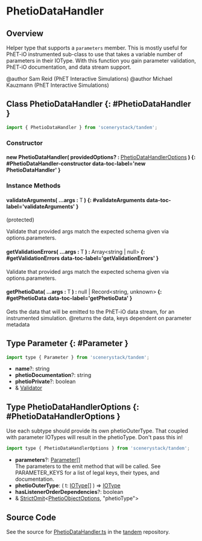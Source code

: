 # PhetioDataHandler

## Overview

Helper type that supports a `parameters` member.
This is mostly useful for PhET-iO instrumented sub-class to use that takes a variable number of parameters in their
IOType. With this function you gain parameter validation, PhET-iO documentation, and data stream support.

@author Sam Reid (PhET Interactive Simulations)
@author Michael Kauzmann (PhET Interactive Simulations)

## Class PhetioDataHandler {: #PhetioDataHandler }


```js
import { PhetioDataHandler } from 'scenerystack/tandem';
```
### Constructor

#### new PhetioDataHandler( providedOptions? : <span style="font-weight: 400;">[PhetioDataHandlerOptions](../tandem/PhetioDataHandler.md#PhetioDataHandlerOptions)</span> ) {: #PhetioDataHandler-constructor data-toc-label='new PhetioDataHandler' }

### Instance Methods

#### validateArguments( ...args : <span style="font-weight: 400;">T</span> ) {: #validateArguments data-toc-label='validateArguments' }

(protected)

Validate that provided args match the expected schema given via options.parameters.

#### getValidationErrors( ...args : <span style="font-weight: 400;">T</span> ) : <span style="font-weight: 400;">Array&lt;<span style="color: hsla(calc(var(--md-hue) + 180deg),80%,40%,1);">string</span> | <span style="color: hsla(calc(var(--md-hue) + 180deg),80%,40%,1);">null</span>&gt;</span> {: #getValidationErrors data-toc-label='getValidationErrors' }

Validate that provided args match the expected schema given via options.parameters.

#### getPhetioData( ...args : <span style="font-weight: 400;">T</span> ) : <span style="font-weight: 400;"><span style="color: hsla(calc(var(--md-hue) + 180deg),80%,40%,1);">null</span> | Record&lt;<span style="color: hsla(calc(var(--md-hue) + 180deg),80%,40%,1);">string</span>, <span style="color: hsla(calc(var(--md-hue) + 180deg),80%,40%,1);">unknown</span>&gt;</span> {: #getPhetioData data-toc-label='getPhetioData' }

Gets the data that will be emitted to the PhET-iO data stream, for an instrumented simulation.
@returns the data, keys dependent on parameter metadata



## Type Parameter {: #Parameter }


```js
import type { Parameter } from 'scenerystack/tandem';
```


- **name**?: <span style="color: hsla(calc(var(--md-hue) + 180deg),80%,40%,1);">string</span>
- **phetioDocumentation**?: <span style="color: hsla(calc(var(--md-hue) + 180deg),80%,40%,1);">string</span>
- **phetioPrivate**?: <span style="color: hsla(calc(var(--md-hue) + 180deg),80%,40%,1);">boolean</span>
- &amp; [Validator](../axon/Validation.md#Validator)




## Type PhetioDataHandlerOptions {: #PhetioDataHandlerOptions }


Use each subtype should provide its own phetioOuterType. That coupled with parameter IOTypes will result in the
phetioType. Don't pass this in!

```js
import type { PhetioDataHandlerOptions } from 'scenerystack/tandem';
```


- **parameters**?: [Parameter](../tandem/PhetioDataHandler.md#Parameter)[]
<br>  The parameters to the emit method that will be called.
  See PARAMETER_KEYS for a list of legal keys, their types, and documentation.
- **phetioOuterType**: ( t: [IOType](../tandem/IOType.md)[] ) =&gt; [IOType](../tandem/IOType.md)
- **hasListenerOrderDependencies**?: <span style="color: hsla(calc(var(--md-hue) + 180deg),80%,40%,1);">boolean</span>
- &amp; [StrictOmit](../phet-core/StrictOmit.md)&lt;[PhetioObjectOptions](../tandem/PhetioObject.md#PhetioObjectOptions), "phetioType"&gt;




## Source Code

See the source for [PhetioDataHandler.ts](https://github.com/phetsims/tandem/blob/main/js/PhetioDataHandler.ts) in the [tandem](https://github.com/phetsims/tandem) repository.

